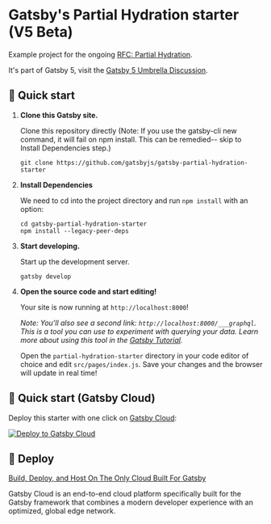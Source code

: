 # Gatsby's Partial Hydration starter (V5 Beta)

Example project for the ongoing [RFC: Partial Hydration](https://github.com/gatsbyjs/gatsby/discussions/36608).

It's part of Gatsby 5, visit the [Gatsby 5 Umbrella Discussion](https://github.com/gatsbyjs/gatsby/discussions/36609).

## 🚀 Quick start

1.  **Clone this Gatsby site.**

    Clone this repository directly (Note: If you use the gatsby-cli new command, it will fail on npm install. This can be remedied-- skip to Install Dependencies step.)

    ```shell
    git clone https://github.com/gatsbyjs/gatsby-partial-hydration-starter
    ```

1. **Install Dependencies**

    We need to cd into the project directory and run `npm install` with an option:

    ```shell
    cd gatsby-partial-hydration-starter
    npm install --legacy-peer-deps
    ```

1.  **Start developing.**

    Start up the development server.

    ```shell
    gatsby develop
    ```

1.  **Open the source code and start editing!**

    Your site is now running at `http://localhost:8000`!

    _Note: You'll also see a second link: _`http://localhost:8000/___graphql`_. This is a tool you can use to experiment with querying your data. Learn more about using this tool in the [Gatsby Tutorial](https://www.gatsbyjs.com/docs/tutorial/part-4/#use-graphiql-to-explore-the-data-layer-and-write-graphql-queries)._

    Open the `partial-hydration-starter` directory in your code editor of choice and edit `src/pages/index.js`. Save your changes and the browser will update in real time!

## 🚀 Quick start (Gatsby Cloud)

Deploy this starter with one click on [Gatsby Cloud](https://www.gatsbyjs.com/cloud/):

[<img src="https://www.gatsbyjs.com/deploynow.svg" alt="Deploy to Gatsby Cloud">](https://www.gatsbyjs.com/dashboard/deploynow?url=https://github.com/gatsbyjs/gatsby-partial-hydration-starter)

## 💫 Deploy

[Build, Deploy, and Host On The Only Cloud Built For Gatsby](https://www.gatsbyjs.com/products/cloud/)

Gatsby Cloud is an end-to-end cloud platform specifically built for the Gatsby framework that combines a modern developer experience with an optimized, global edge network.
